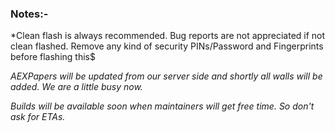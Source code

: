 ### Notes:-

*Clean flash is always recommended. Bug reports are not appreciated  if not clean flashed. Remove any kind of security PINs/Password and Fingerprints before flashing this$

*AEXPapers will be updated from our server side and shortly all walls will be added. We are a little busy now.*

*Builds will be available soon when maintainers will get free time. So don't ask for ETAs.*
